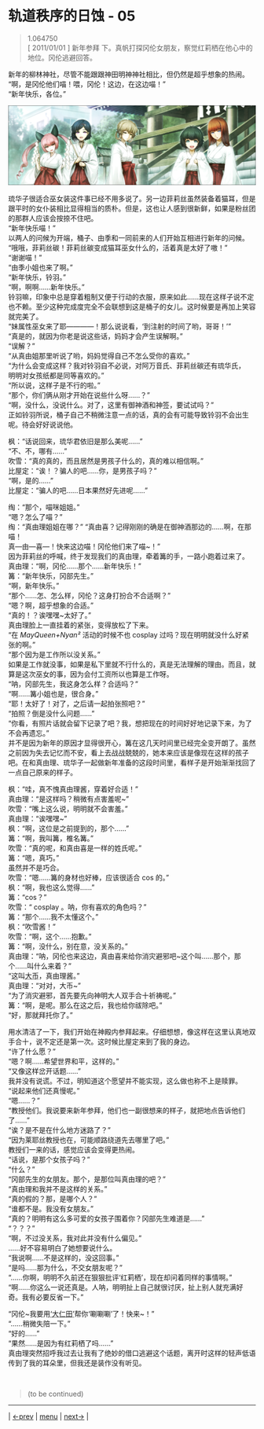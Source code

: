 # 轨道秩序的日蚀 - 05
> 1.064750  
> [ 2011/01/01 ] 新年参拜 下。真帆打探冈伦女朋友，察觉红莉栖在他心中的地位。冈伦逃避回答。  

新年的柳林神社，尽管不能跟跟神田明神神社相比，但仍然是超乎想象的热闹。  
“啊，是冈伦他们喵！喂，冈伦！这边，在这边喵！”  
“新年快乐，各位。”  

![](../img/0067-1.png)

琉华子很适合巫女装这件事已经不用多说了。另一边菲莉丝虽然装备着猫耳，但是跟平时的女仆装相比显得相当的质朴。但是，这也让人感到很新鲜，如果是粉丝团的那群人应该会按捺不住吧。  
“新年快乐喵！”  
以两人的问候为开端，桶子、由季和一同前来的人们开始互相进行新年的问候。  
“哦哦，菲莉丝碳！菲莉丝碳变成猫耳巫女什么的，活着真是太好了嗷！”  
“谢谢喵！”  
“由季小姐也来了啊。”  
“新年快乐，铃羽。”  
“啊，啊啊……新年快乐。”  
铃羽嘛，印象中总是穿着粗制又便于行动的衣服，原来如此……现在这样子说不定也不赖。至少这种完成度完全不会联想到这是桶子的女儿。这时候要是再加上笑容就完美了。  
“妹属性巫女来了耶————！那么说说看，‘到注射的时间了哟，哥哥！’”  
“真是的，就因为你老是说这些话，妈妈才会产生误解啊。”  
“误解？”  
“从真由姐那里听说了哟，妈妈觉得自己不怎么受你的喜欢。”  
“为什么会变成这样？我对铃羽自不必说，对阿万音氏、菲莉丝碳还有琉华氏，  
 明明对女孩纸都是同等喜欢的。”  
“所以说，这样子是不行的啦。”  
“那个，你们俩从刚才开始在说些什么呀……？”  
“啊，没什么，没说什么。对了，这里有御神酒和神签，要试试吗？”  
正如铃羽所说，桶子自己不稍微注意一点的话，真的会有可能导致铃羽不会出生呢。待会好好说说他。  

枫：“话说回来，琉华君依旧是那么美呢……”  
“不、不，哪有……”  
吹雪：“真的真的，而且居然是男孩子什么的，真的难以相信啊。”  
比屋定：“诶！？骗人的吧……你，是男孩子吗？”  
“啊，是的……”  
比屋定：“骗人的吧……日本果然好先进呢……”  

绹：“那个，喵咪姐姐。”  
“嗯？怎么了喵？”  
绹：“真由理姐姐在哪？”
“真由喜？记得刚刚的确是在御神酒那边的……啊，在那喵！  
 真—由—喜—！快来这边喵！冈伦他们来了喵\~！”  
因为菲莉丝的呼喊，终于发现我们的真由理，牵着篝的手，一路小跑着过来了。  
真由理：“啊，冈伦……那个……新年快乐！”  
篝：“新年快乐，冈部先生。”  
“啊，新年快乐。”  
“那个……怎、怎么样，冈伦？这身打扮合不合适啊？”  
“嗯？啊，超乎想象的合适。”  
“真的！？诶嘿嘿\~太好了。”  
真由理脸上一直挂着的紧张，变得放松了下来。  
“在 *MayQueen+Nyan²* 活动的时候不也 cosplay 过吗？现在明明就没什么好紧张的啊。”  
“那个因为是工作所以没关系。”  
如果是工作就没事，如果是私下里就不行什么的，真是无法理解的理由。而且，就算是这次巫女的事，因为会付工资所以也算是工作呀。  
“呐，冈部先生，我这身怎么样？合适吗？”  
“啊……篝小姐也是，很合身。”  
“耶！太好了！对了，之后请一起拍张照吧？”  
“拍照？倒是没什么问题……”  
“你看，有照片话就会留下记录了吧？我，想把现在的时间好好地记录下来，为了不会再遗忘。”  
并不是因为新年的原因才显得很开心，篝在这几天时间里已经完全变开朗了。虽然之前因为失去记忆而不安，看上去战战兢兢的，她本来应该是像现在这样的孩子吧。在和真由理、琉华子一起做新年准备的这段时间里，看样子是开始渐渐找回了一点自己原来的样子。  

枫：“哇，真不愧真由理酱，穿着好合适！”  
真由理：“是这样吗？稍微有点害羞呢\~”  
吹雪：“嘴上这么说，明明就不会害羞。”  
真由理：“诶嘿嘿\~”  
枫：“啊，这位是之前提到的，那个……”  
篝：“啊，我叫篝，椎名篝。”  
吹雪：“真的呢，和真由喜是一样的姓氏呢。”  
篝：“嗯，真巧。”  
虽然并不是巧合。  
吹雪：“嗯……篝的身材也好棒，应该很适合 cos 的。”  
枫：“啊，我也这么觉得……”  
篝：“cos？”  
吹雪：“ cosplay 。呐，你有喜欢的角色吗？”  
篝：“那个……我不太懂这个。”  
枫：“吹雪酱！”  
吹雪：“啊，这个……抱歉。”  
篝：“啊，没什么，别在意，没关系的。”  
真由理：“呐，冈伦也来这边，真由喜来给你消灾避邪吧\~这个叫……那个，那个……叫什么来着？”  
“这叫<abbr title="神道教祭祀时使用的道具。在红淡比的树枝前端挂上纸垂，对着祓除对象挥舞，将秽气从对象身上转移至大币内。">大币</abbr>，真由理酱。”  
真由理：“对对，大币\~”  
“为了消灾避邪，首先要先向神明大人双手合十祈祷呢。”  
篝：“啊，是呢。那么在这之后，我也给你祓除吧。”  
“好，那就拜托你了。”  

用水清洁了一下，我们开始在神殿内参拜起来。仔细想想，像这样在这里认真地双手合十，说不定还是第一次。这时候比屋定来到了我的身边。  
“许了什么愿？”  
“嗯？啊……希望世界和平，这样的。”  
“又像这样岔开话题……”  
我并没有说谎。不过，明知道这个愿望并不能实现，这么做也称不上是赎罪。  
“说起来他们还真慢呢。”  
“嗯……？”  
“教授他们。我说要来新年参拜，他们也一副很想来的样子，就把地点告诉他们了……”  
“诶？是不是在什么地方迷路了？”  
“因为莱耶丝教授也在，可能顺路绕道先去哪里了吧。”  
教授们一来的话，感觉应该会变得更热闹。  
“话说，是那个女孩子吗？”  
“什么？”  
“冈部先生的女朋友。那个，是那位叫真由理的吧？”  
“真由理和我并不是这样的关系。”  
“真的假的？那，是哪个人？”  
“谁都不是。我没有女朋友。”  
“真的？明明有这么多可爱的女孩子围着你？冈部先生难道是……”  
“？？？”  
“啊，不过没关系，我对此并没有什么偏见。”  
……好不容易明白了她想要说什么。  
“我说啊……不是这样的，没这回事。”  
“是吗……那为什么，不交女朋友呢？”  
“……你啊，明明不久前还在狠狠批评‘红莉栖’，现在却问着同样的事情啊。”  
“啊……你这么一说还真是。人呐，明明扯上自己就很讨厌，扯上别人就充满好奇。我有必要反省一下。”  

“冈伦\~我要用<abbr title="真由理把“大币”搞错了">‘大仁田’</abbr>帮你‘唰唰唰’了！快来\~！”  
“……稍微失陪一下。”  
“好的……”  
“果然……是因为有红莉栖了吗……”  
真由理突然招呼我过去让我有了绝妙的借口逃避这个话题，离开时这样的轻声低语传到了我的耳朵里，但我还是装作没有听见。  


<br/>

> (to be continued)
---

| [←prev](./0066) | [menu](../) | [next→](./0068) |
